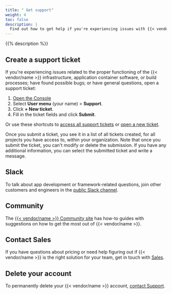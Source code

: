 ```yaml
---
title: " Get support"
weight: 4
toc: false
description: |
  Find out how to get help if you're experiencing issues with {{< vendor/name >}}.
---
```


{{% description %}}

## Create a support ticket

If you're experiencing issues related to
the proper functioning of the {{< vendor/name >}} infrastructure, application container software, or build processes;
have found possible bugs; or have general questions,
open a support ticket:

1. [Open the Console](https://console.platform.sh/)
2. Select **User menu** (your name) > **Support**.
3. Click **+ New ticket**.
4. Fill in the ticket fields and click **Submit**.

Or use these shortcuts to [access all support tickets](https://console.platform.sh/-/users/~/tickets)
or [open a new ticket](https://console.platform.sh/-/users/~/tickets/open).

Once you submit a ticket, you see it in a list of all tickets created, for all projects you have access to, within your organization.
Note that once you submit the ticket, you can't modify or delete the submission.
If you have any additional information, you can select the submitted ticket and write a message.

## Slack

To talk about app development or framework-related questions,
join other customers and engineers in the [public Slack channel](https://chat.platform.sh/).

## Community

The [{{< vendor/name >}} Community site](https://community.platform.sh/) has how-to guides with suggestions
on how to get the most out of {{< vendor/name >}}.

## Contact Sales

If you have questions about pricing or need help figuring out if {{< vendor/name >}} is the right solution for your team,
get in touch with [Sales](https://platform.sh/contact/).

## Delete your account

To permanently delete your {{< vendor/name >}} account,
[contact Support](https://console.platform.sh/-/users/~/tickets/open).
